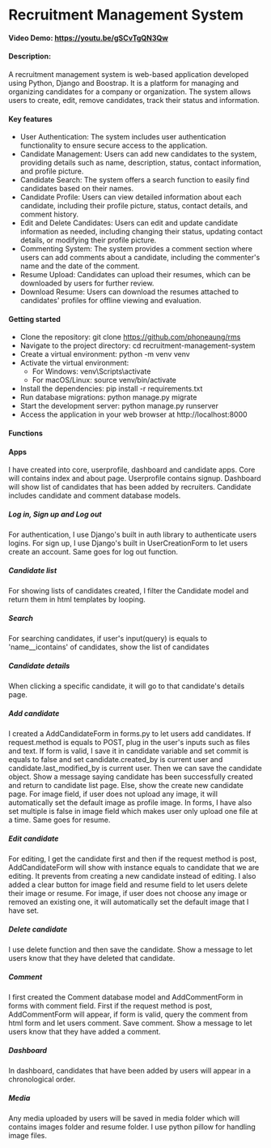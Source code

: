 # Recruitment Management System
#### Video Demo:  <https://youtu.be/gSCvTgQN3Qw>
#### Description:
A recruitment management system is web-based application developed using Python, Django and Boostrap. It is a platform for managing and organizing candidates for a company or organization. The system allows users to create, edit, remove candidates, track their status and information. 

#### Key features
- User Authentication: The system includes user authentication functionality to ensure secure access to the application.
- Candidate Management: Users can add new candidates to the system, providing details such as name, description, status, contact information, and profile picture.
- Candidate Search: The system offers a search function to easily find candidates based on their names.
- Candidate Profile: Users can view detailed information about each candidate, including their profile picture, status, contact details, and comment history.
- Edit and Delete Candidates: Users can edit and update candidate information as needed, including changing their status, updating contact details, or modifying their profile picture.
- Commenting System: The system provides a comment section where users can add comments about a candidate, including the commenter's name and the date of the comment.
- Resume Upload: Candidates can upload their resumes, which can be downloaded by users for further review.
- Download Resume: Users can download the resumes attached to candidates' profiles for offline viewing and evaluation.

#### Getting started
- Clone the repository: git clone <https://github.com/phoneaung/rms>
- Navigate to the project directory: cd recruitment-management-system
- Create a virtual environment: python -m venv venv
- Activate the virtual environment:
    - For Windows: venv\Scripts\activate
    - For macOS/Linux: source venv/bin/activate
- Install the dependencies: pip install -r requirements.txt
- Run database migrations: python manage.py migrate
- Start the development server: python manage.py runserver
- Access the application in your web browser at http://localhost:8000

#### Functions
#### Apps
I have created into core, userprofile, dashboard and candidate apps. Core will contains index and about page. Userprofile contains signup. Dashboard will show list of candidates that has been added by recruiters. Candidate includes candidate and comment database models. 
##### Log in, Sign up and Log out
For authentication, I use Django's built in auth library to authenticate users logins. For sign up, I use Django's built in UserCreationForm to let users create an account. Same goes for log out function.
##### Candidate list
For showing lists of candidates created, I filter the Candidate model and return them in html templates by looping. 
##### Search
For searching candidates, if user's input(query) is equals to 'name__icontains' of candidates, show the list of candidates
##### Candidate details
When clicking a specific candidate, it will go to that candidate's details page. 
##### Add candidate
I created a AddCandidateForm in forms.py to let users add candidates. If request.method is equals to POST, plug in the user's inputs such as files and text. If form is valid, I save it in candidate variable and set commit is equals to false and set candidate.created_by is current user and candidate.last_modified_by is current user. Then we can save the candidate object. Show a message saying candidate has been successfully created and return to candidate list page. Else, show the create new candidate page. For image field, if user does not upload any image, it will automatically set the default image as profile image. In forms, I have also set multiple is false in image field which makes user only upload one file at a time. Same goes for resume. 
##### Edit candidate
For editing, I get the candidate first and then if the request method is post, AddCandidateForm will show with instance equals to candidate that we are editing. It prevents from creating a new candidate instead of editing. I also added a clear button for image field and resume field to let users delete their image or resume. For image, if user does not choose any image or removed an existing one, it will automatically set the default image that I have set. 
##### Delete candidate
I use delete function and then save the candidate. Show a message to let users know that they have deleted that candidate.
##### Comment
I first created the Comment database model and AddCommentForm in forms with comment field. First if the request method is post, AddCommentForm will appear, if form is valid, query the comment from html form and let users comment. Save comment. Show a message to let users know that they have added a comment. 
##### Dashboard
In dashboard, candidates that have been added by users will appear in a chronological order.
##### Media
Any media uploaded by users will be saved in media folder which will contains images folder and resume folder. I use python pillow for handling image files.
